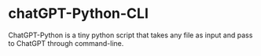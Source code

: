# chatGPT-Python-CLI
ChatGPT-Python is a tiny python script that takes any file as input and pass to ChatGPT through command-line. 
